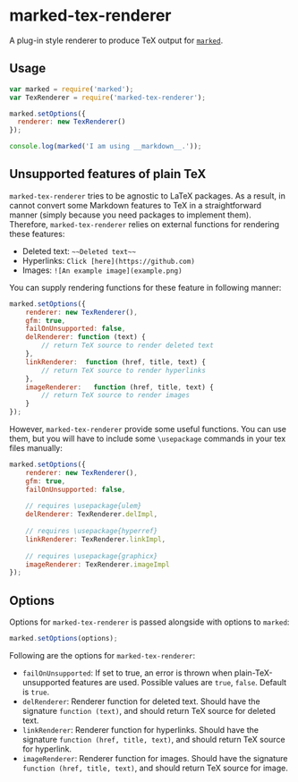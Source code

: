 
# marked-tex-renderer

A plug-in style renderer to produce TeX output for [`marked`](https://github.com/chjj/marked).

## Usage

```js
var marked = require('marked');
var TexRenderer = require('marked-tex-renderer');

marked.setOptions({
  renderer: new TexRenderer()
});

console.log(marked('I am using __markdown__.'));
```

## Unsupported features of plain TeX

`marked-tex-renderer` tries to be agnostic to LaTeX packages. As a result, in cannot convert some Markdown features to TeX in a straightforward manner (simply because you need packages to implement them). Therefore, `marked-tex-renderer` relies on external functions for rendering these features:

 * Deleted text: `~~Deleted text~~`
 * Hyperlinks: `Click [here](https://github.com)`
 * Images: `![An example image](example.png)`

You can supply rendering functions for these feature in following manner:

```js
marked.setOptions({
	renderer: new TexRenderer(),
	gfm: true,
	failOnUnsupported: false,
	delRenderer: function (text) {
		// return TeX source to render deleted text
	},
	linkRenderer:  function (href, title, text) {
		// return TeX source to render hyperlinks
	},
	imageRenderer:   function (href, title, text) {
		// return TeX source to render images
	}
});
```

However, `marked-tex-renderer` provide some useful functions. You can use them, but you will have to include some `\usepackage` commands in your tex files manually:

```js
marked.setOptions({
	renderer: new TexRenderer(),
	gfm: true,
	failOnUnsupported: false,
	
	// requires \usepackage{ulem}
	delRenderer: TexRenderer.delImpl,
	
	// requires \usepackage{hyperref}
	linkRenderer: TexRenderer.linkImpl,
	
	// requires \usepackage{graphicx}
	imageRenderer: TexRenderer.imageImpl
});
```
 
## Options

Options for `marked-tex-renderer` is passed alongside with options to `marked`:

```js
marked.setOptions(options);
```

Following are the options for `marked-tex-renderer`:

 * `failOnUnsupported`: If set to true, an error is thrown when plain-TeX-unsupported features are used. Possible values are `true`, `false`. Default is `true`.
 * `delRenderer`: Renderer function for deleted text. Should have the signature `function (text)`, and should return TeX source for deleted text.
 * `linkRenderer`: Renderer function for hyperlinks. Should have the signature `function (href, title, text)`, and should return TeX source for hyperlink.
 * `imageRenderer`: Renderer function for images. Should have the signature `function (href, title, text)`, and should return TeX source for image.
 